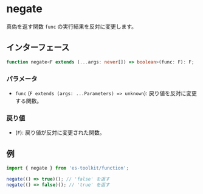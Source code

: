 # negate

真偽を返す関数 `func` の実行結果を反対に変更します。

## インターフェース

```typescript
function negate<F extends (...args: never[]) => boolean>(func: F): F;
```

### パラメータ

- `func` (`F extends (args: ...Parameters) => unknown`): 戻り値を反対に変更する関数。

### 戻り値

- (`F`): 戻り値が反対に変更された関数。

## 例

```typescript
import { negate } from 'es-toolkit/function';

negate(() => true)(); // 'false' を返す
negate(() => false)(); // 'true' を返す
```
